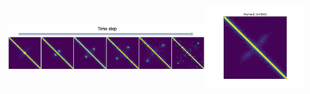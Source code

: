 <div style="display: flex; justify-content: space-between; align-items: center;">
  <img src="https://github.com/zzdzr/ForkSimulation/blob/main/img/simulations2.png" width="400" />
  <img src="https://github.com/zzdzr/ForkSimulation/blob/main/img/simulations3.gif" width="200" />
</div>
